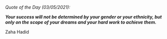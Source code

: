 *Quote of the Day (03/05/2021):*

_**Your success will not be determined by your gender or your ethnicity, but only on the scope of your dreams and your hard work to achieve them.**_

Zaha Hadid